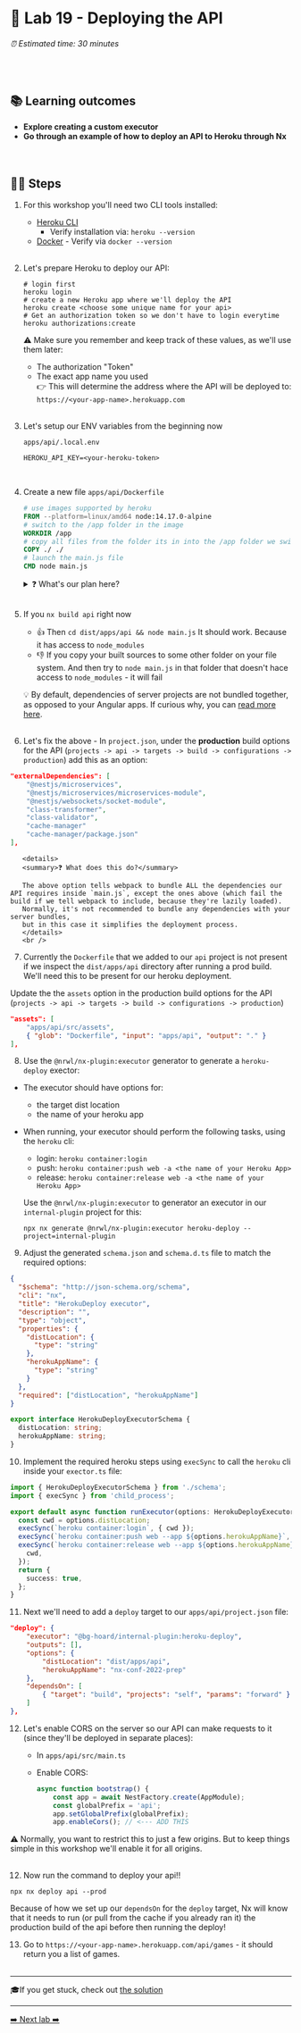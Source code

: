 # 🧲 Lab 19 - Deploying the API

###### ⏰ Estimated time: 30 minutes

<br />

## 📚 Learning outcomes

- **Explore creating a custom executor**
- **Go through an example of how to deploy an API to Heroku through Nx**
  <br /><br /><br />

## 🏋️‍♀️ Steps

1. For this workshop you'll need two CLI tools installed:

   - [Heroku CLI](https://devcenter.heroku.com/articles/heroku-cli#download-and-install)
     - Verify installation via: `heroku --version`
   - [Docker](https://www.docker.com/get-started) - Verify via `docker --version`
     <br /> <br />

2. Let's prepare Heroku to deploy our API:

   ```shell
   # login first
   heroku login
   # create a new Heroku app where we'll deploy the API
   heroku create <choose some unique name for your api>
   # Get an authorization token so we don't have to login everytime
   heroku authorizations:create
   ```

   ⚠️ Make sure you remember and keep track of these values, as we'll use them later:

   - The authorization "Token"
   - The exact app name you used  
      👉 This will determine the address where the API will
     be deployed to: `https://<your-app-name>.herokuapp.com`
     <br /> <br />

3. Let's setup our ENV variables from the beginning now

   `apps/api/.local.env`

   ```
   HEROKU_API_KEY=<your-heroku-token>
   ```

   <br />

4. Create a new file `apps/api/Dockerfile`

   ```dockerfile
   # use images supported by heroku
   FROM --platform=linux/amd64 node:14.17.0-alpine
   # switch to the /app folder in the image
   WORKDIR /app
   # copy all files from the folder its in into the /app folder we switched to
   COPY ./ ./
   # launch the main.js file
   CMD node main.js
   ```

   <details>
   <summary>❓ What's our plan here?</summary>

   Heroku allows you to do container deployments.
   You define a Docker image that will run your server code.
   You then point the Heroku CLI to your image, and it will build it, deploy it, and run it at the remote address.

   So the plan is:

   - define a Docker image and have it sit idly in our app's source folder
   - when we want to deploy, we'll build our app to `dist/apps/api`
   - we'll then copy this image over to `dist/apps/api`
   - because it will be in the same folder as our built assets, it will copy all of them into the container via the `COPY ./ ./` instruction
   - and then run the server via `CMD node main.js`
   </details>
   <br />

5. If you `nx build api` right now

   - 👍 Then `cd dist/apps/api && node main.js`
     It should work. Because it has access to `node_modules`
   - 👎 If you copy your built sources to some other folder on your file system.
     And then try to `node main.js` in that folder that doesn't hace access to `node_modules` - it will fail

   💡 By default, dependencies of server projects are not bundled together, as opposed to your Angular apps.
   If curious why, you can [read more here](https://github.com/nestjs/nest/issues/1706#issuecomment-579248915).
   <br /> <br />

6. Let's fix the above - In `project.json`, under the **production** build options for the API (`projects -> api -> targets -> build -> configurations -> production`)
   add this as an option:

```json
"externalDependencies": [
    "@nestjs/microservices",
    "@nestjs/microservices/microservices-module",
    "@nestjs/websockets/socket-module",
    "class-transformer",
    "class-validator",
    "cache-manager"
    "cache-manager/package.json"
],
```

       <details>
       <summary>❓ What does this do?</summary>

       The above option tells webpack to bundle ALL the dependencies our API requires inside `main.js`, except the ones above (which fail the build if we tell webpack to include, because they're lazily loaded).
       Normally, it's not recommended to bundle any dependencies with your server bundles,
       but in this case it simplifies the deployment process.
       </details>
       <br />

7. Currently the `Dockerfile` that we added to our `api` project is not present if we inspect the `dist/apps/api` directory after running a prod build. We'll need this to be present for our heroku deployment.

Update the the `assets` option in the production build options for the API (`projects -> api -> targets -> build -> configurations -> production`)

```json
"assets": [
    "apps/api/src/assets",
    { "glob": "Dockerfile", "input": "apps/api", "output": "." }
],
```

8. Use the `@nrwl/nx-plugin:executor` generator to generate a `heroku-deploy` exector:

- The executor should have options for:
  - the target dist location
  - the name of your heroku app
- When running, your executor should perform the following tasks, using the `heroku` cli:

  - login: `heroku container:login`
  - push: `heroku container:push web -a <the name of your Heroku App>`
  - release: `heroku container:release web -a <the name of your Heroku App>`

  Use the `@nrwl/nx-plugin:executor` to generator an executor in our `internal-plugin` project for this:

  ```shell
  npx nx generate @nrwl/nx-plugin:executor heroku-deploy --project=internal-plugin
  ```

9. Adjust the generated `schema.json` and `schema.d.ts` file to match the required options:

```json
{
  "$schema": "http://json-schema.org/schema",
  "cli": "nx",
  "title": "HerokuDeploy executor",
  "description": "",
  "type": "object",
  "properties": {
    "distLocation": {
      "type": "string"
    },
    "herokuAppName": {
      "type": "string"
    }
  },
  "required": ["distLocation", "herokuAppName"]
}
```

```typescript
export interface HerokuDeployExecutorSchema {
  distLocation: string;
  herokuAppName: string;
}
```

10. Implement the required heroku steps using `execSync` to call the `heroku` cli inside your `exector.ts` file:

```typescript
import { HerokuDeployExecutorSchema } from './schema';
import { execSync } from 'child_process';

export default async function runExecutor(options: HerokuDeployExecutorSchema) {
  const cwd = options.distLocation;
  execSync(`heroku container:login`, { cwd });
  execSync(`heroku container:push web --app ${options.herokuAppName}`, { cwd });
  execSync(`heroku container:release web --app ${options.herokuAppName}`, {
    cwd,
  });
  return {
    success: true,
  };
}
```

11. Next we'll need to add a `deploy` target to our `apps/api/project.json` file:

```json
"deploy": {
    "executor": "@bg-hoard/internal-plugin:heroku-deploy",
    "outputs": [],
    "options": {
        "distLocation": "dist/apps/api",
        "herokuAppName": "nx-conf-2022-prep"
    },
    "dependsOn": [
        { "target": "build", "projects": "self", "params": "forward" }
    ]
},
```

12. Let's enable CORS on the server so our API can make requests to it (since they'll be deployed in separate places):

    - In `apps/api/src/main.ts`
    - Enable CORS:

      ```ts
      async function bootstrap() {
          const app = await NestFactory.create(AppModule);
          const globalPrefix = 'api';
          app.setGlobalPrefix(globalPrefix);
          app.enableCors(); // <--- ADD THIS
      ```

⚠️ Normally, you want to restrict this to just a few origins. But to keep things simple in this workshop we'll enable it for all origins.
<br /> <br />

12. Now run the command to deploy your api!!

```shell
npx nx deploy api --prod
```

Because of how we set up our `dependsOn` for the `deploy` target, Nx will know that it needs to run (or pull from the cache if you already ran it) the production build of the api before then running the deploy!

13. Go to `https://<your-app-name>.herokuapp.com/api/games` - it should return you a list of games.
    <br /> <br />

---

🎓If you get stuck, check out [the solution](SOLUTION.md)

---

[➡️ Next lab ➡️](../lab20/LAB.md)
